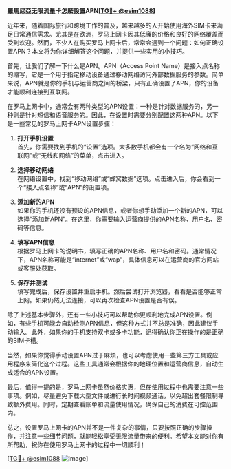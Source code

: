 **羅馬尼亞无限流量卡怎麽設置APN[[TG💪+ @esim1088](https://t.me/s/esim1088)]**

近年来，随着国际旅行和跨境工作的普及，越来越多的人开始使用海外SIM卡来满足日常通信需求。尤其是在欧洲，罗马上网卡因其低廉的价格和良好的网络覆盖而受到欢迎。然而，不少人在购买罗马上网卡后，常常会遇到一个问题：如何正确设置APN？本文将为你详细解答这个问题，并提供一些实用的小技巧。

首先，让我们了解一下什么是APN。APN（Access Point Name）是接入点名称的缩写，它是一个用于指定移动设备通过移动网络访问外部数据服务的参数。简单来说，APN就是你的手机与运营商之间的桥梁，只有正确设置了APN，你的设备才能顺利连接到互联网。

在罗马上网卡中，通常会有两种类型的APN设置：一种是针对数据服务的，另一种则是针对短信和语音服务的。因此，在设置时需要分别配置这两种APN。以下是一些常见的罗马上网卡APN设置步骤：

1. **打开手机设置**  
   首先，你需要找到手机的“设置”选项。大多数手机都会有一个名为“网络和互联网”或“无线和网络”的菜单，点击进入。

2. **选择移动网络**  
   在网络设置中，找到“移动网络”或“蜂窝数据”选项。点击进入后，你会看到一个“接入点名称”或“APN”的设置项。

3. **添加新的APN**  
   如果你的手机还没有预设的APN信息，或者你想手动添加一个新的APN，可以选择“添加新APN”。在这里，你需要输入运营商提供的APN名称、用户名、密码等信息。

4. **填写APN信息**  
   根据罗马上网卡的说明书，填写正确的APN名称、用户名和密码。通常情况下，APN名称可能是“internet”或“wap”，具体信息可以在运营商的官方网站或客服处获取。

5. **保存并测试**  
   填写完成后，保存设置并重启手机。然后尝试打开浏览器，看看是否能够正常上网。如果仍然无法连接，可以再次检查APN设置是否有误。

除了上述基本步骤外，还有一些小技巧可以帮助你更顺利地完成APN设置。例如，有些手机可能会自动检测APN信息，但这种方式并不总是准确，因此建议手动输入。此外，如果你的手机支持双卡或多卡功能，记得确认你正在操作的是正确的SIM卡槽。

当然，如果你觉得手动设置APN过于麻烦，也可以考虑使用一些第三方工具或应用程序来简化这个过程。这些工具通常会根据你的地理位置和运营商信息，自动生成适合的APN设置。

最后，值得一提的是，罗马上网卡虽然价格实惠，但在使用过程中也需要注意一些事项。例如，尽量避免下载大型文件或进行长时间视频通话，以免超出套餐限制导致额外费用。同时，定期查看账单和流量使用情况，确保自己的消费在可控范围内。

总之，设置罗马上网卡的APN并不是一件复杂的事情，只要按照正确的步骤操作，并注意一些细节问题，就能轻松享受无限流量带来的便利。希望本文能对你有所帮助，祝你在使用罗马上网卡的过程中一切顺利！

[[TG💪+ @esim1088](https://t.me/s/esim1088) ![Image](https://i.postimg.cc/4NQfJmqS/Snipaste-2025-05-13-00-14-12.png)]
